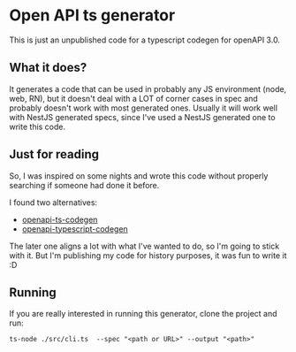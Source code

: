 # Open API ts generator

This is just an unpublished code for a typescript codegen for openAPI 3.0.

## What it does?
It generates a code that can be used in probably any JS environment (node, web, RN), but it doesn't
deal with a LOT of corner cases in spec and probably doesn't work with most generated ones. Usually it will work
well with NestJS generated specs, since I've used a NestJS generated one to write this code.

## Just for reading

So, I was inspired on some nights and wrote this code without properly searching if someone had done it before.

I found two alternatives:
* [openapi-ts-codegen](https://www.npmjs.com/package/openapi-ts-codegen)
* [openapi-typescript-codegen](https://www.npmjs.com/package/openapi-typescript-codegen)

The later one aligns a lot with what I've wanted to do, so I'm going to stick with it. But I'm publishing my code
for history purposes, it was fun to write it :D

## Running

If you are really interested in running this generator, clone the project and run:

```shell
ts-node ./src/cli.ts  --spec "<path or URL>" --output "<path>"
```